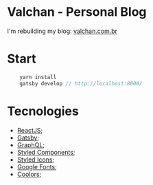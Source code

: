 # Valchan - Personal Blog

I'm rebuilding my blog: [valchan.com.br](valchan.com.br)

# Start
```js
    yarn install
    gatsby develop // http://localhost:8000/
```
# Tecnologies
- [ReactJS](https://pt-br.reactjs.org/);
- [Gatsby](https://www.gatsbyjs.org/);
- [GraphQL](https://graphql.org/);
- [Styled Components](https://styled-components.com/);
- [Styled Icons](https://styled-icons.js.org/);
- [Google Fonts](https://fonts.google.com/);
- [Coolors](https://coolors.co/720a4c-7f054e-a51073-eab9e1-ffe9f7);
